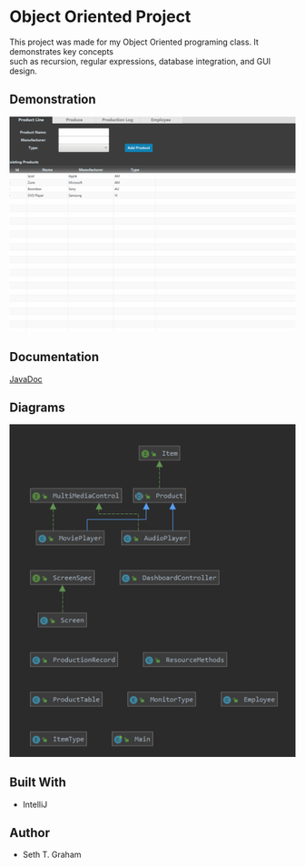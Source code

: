# Object Oriented Project

This project was made for my Object Oriented programing class. It demonstrates key concepts<br />
such as recursion, regular expressions, database integration, and GUI design.<br />

## Demonstration
![Project in action](src/ProgramGif.gif) 

## Documentation

[JavaDoc](https://rc9207.github.io/GUI_Program_OOP/)

## Diagrams

 ![Sample Image](docs/Class_Diagram.PNG)

## Built With

* IntelliJ

## Author

* Seth T. Graham

